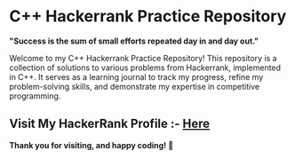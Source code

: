 # C++ **Hackerrank** Practice Repository
**"Success is the sum of small efforts repeated day in and day out."**

Welcome to my C++ Hackerrank Practice Repository! This repository is a collection of solutions to various problems from Hackerrank, implemented in C++. It serves as a learning journal to track my progress, refine my problem-solving skills, and demonstrate my expertise in competitive programming.

## Visit My **HackerRank Profile** :- [Here](https://www.hackerrank.com/profile/suvammohapatra92)

**Thank you for visiting, and happy coding! 🚀**
